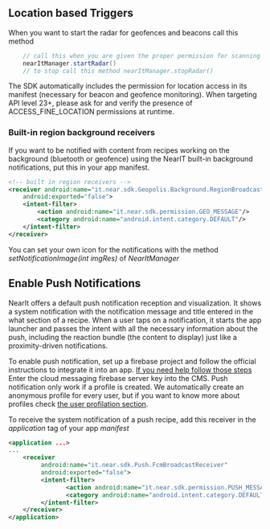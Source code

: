 ## Location based Triggers ##

When you want to start the radar for geofences and beacons call this method

```java
    // call this when you are given the proper permission for scanning (ACCESS_FINE_LOCATION)
    nearItManager.startRadar()
    // to stop call this method nearItManager.stopRadar()
```

The SDK automatically includes the permission for location access in its manifest (necessary for beacon and geofence monitoring). When targeting API level 23+, please ask for and verify the presence of ACCESS_FINE_LOCATION permissions at runtime.

### Built-in region background receivers ###

If you want to be notified with content from recipes working on the background (bluetooth or geofence) using the NearIT built-in background notifications, put this in your app manifest. 
```xml
<!-- built in region receivers -->
<receiver android:name="it.near.sdk.Geopolis.Background.RegionBroadcastReceiver"
    android:exported="false">
    <intent-filter>
        <action android:name="it.near.sdk.permission.GEO_MESSAGE"/>
        <category android:name="android.intent.category.DEFAULT"/>
    </intent-filter>
</receiver>
```

You can set your own icon for the notifications with the method *setNotificationImage(int imgRes)* of *NearItManager*

## Enable Push Notifications ##

NearIt offers a default push notification reception and visualization. It shows a system notification with the notification message and title entered in the what section of a recipe.
When a user taps on a notification, it starts the app launcher and passes the intent with all the necessary information about the push, including the reaction bundle (the content to display) just like a proximity-driven notifications.

To enable push notification, set up a firebase project and follow the official instructions to integrate it into an app. [If you need help follow those steps](docs/firebase.md)
Enter the cloud messaging firebase server key into the CMS. Push notification only work if a profile is created. We automatically create an anonymous profile for every user, but if you want to know more about profiles check [the user profilation section](docs/user-profilation.md).

To receive the system notification of a push recipe, add this receiver in the *application* tag of your app *manifest*
```xml
<application ...>
...
    <receiver
         android:name="it.near.sdk.Push.FcmBroadcastReceiver"
         android:exported="false">
         <intent-filter>
                <action android:name="it.near.sdk.permission.PUSH_MESSAGE" />
                <category android:name="android.intent.category.DEFAULT" />
         </intent-filter>
    </receiver>
</application>
```


